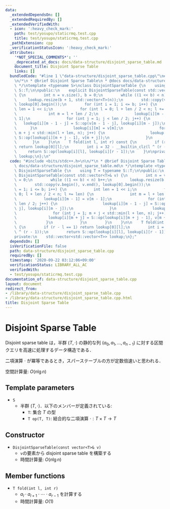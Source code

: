 ```yaml
---
data:
  _extendedDependsOn: []
  _extendedRequiredBy: []
  _extendedVerifiedWith:
  - icon: ':heavy_check_mark:'
    path: test/yosupo/staticrmq.test.cpp
    title: test/yosupo/staticrmq.test.cpp
  _pathExtension: cpp
  _verificationStatusIcon: ':heavy_check_mark:'
  attributes:
    '*NOT_SPECIAL_COMMENTS*': ''
    _deprecated_at_docs: docs/data-structure/disjoint_sparse_table.md
    document_title: Disjoint Sparse Table
    links: []
  bundledCode: "#line 1 \"data-structure/disjoint_sparse_table.cpp\"\n#include <bits/stdc++.h>\n\
    \n/*\n * @brief Disjoint Sparse Table\n * @docs docs/data-structure/disjoint_sparse_table.md\n\
    \ */\ntemplate <typename S>\nclass DisjointSparseTable {\n    using T = typename\
    \ S::T;\n\npublic:\n    explicit DisjointSparseTable(const std::vector<T>& v)\
    \ {\n        int n = v.size(), b = 0;\n        while ((1 << b) < n) b++;\n   \
    \     lookup.resize(b + 1, std::vector<T>(n));\n        std::copy(v.begin(), v.end(),\
    \ lookup[0].begin());\n        for (int i = 1; i <= b; i++) {\n            int\
    \ len = 1 << i;\n            for (int l = 0; l + len / 2 < n; l += len) {\n  \
    \              int m = l + len / 2;\n                lookup[i][m - 1] = v[m -\
    \ 1];\n                for (int j = 1; j < len / 2; j++) {\n                 \
    \   lookup[i][m - 1 - j] = S::op(v[m - 1 - j], lookup[i][m - j]);\n          \
    \      }\n                lookup[i][m] = v[m];\n                for (int j = 1;\
    \ m + j < std::min(l + len, n); j++) {\n                    lookup[i][m + j] =\
    \ S::op(lookup[i][m + j - 1], v[m + j]);\n                }\n            }\n \
    \       }\n    }\n\n    T fold(int l, int r) const {\n        if (r - l == 1)\
    \ return lookup[0][l];\n        int i = 32 - __builtin_clz(l ^ (r - 1));\n   \
    \     return S::op(lookup[i][l], lookup[i][r - 1]);\n    }\n\nprivate:\n    std::vector<std::vector<T>>\
    \ lookup;\n};\n"
  code: "#include <bits/stdc++.h>\n\n/*\n * @brief Disjoint Sparse Table\n * @docs\
    \ docs/data-structure/disjoint_sparse_table.md\n */\ntemplate <typename S>\nclass\
    \ DisjointSparseTable {\n    using T = typename S::T;\n\npublic:\n    explicit\
    \ DisjointSparseTable(const std::vector<T>& v) {\n        int n = v.size(), b\
    \ = 0;\n        while ((1 << b) < n) b++;\n        lookup.resize(b + 1, std::vector<T>(n));\n\
    \        std::copy(v.begin(), v.end(), lookup[0].begin());\n        for (int i\
    \ = 1; i <= b; i++) {\n            int len = 1 << i;\n            for (int l =\
    \ 0; l + len / 2 < n; l += len) {\n                int m = l + len / 2;\n    \
    \            lookup[i][m - 1] = v[m - 1];\n                for (int j = 1; j <\
    \ len / 2; j++) {\n                    lookup[i][m - 1 - j] = S::op(v[m - 1 -\
    \ j], lookup[i][m - j]);\n                }\n                lookup[i][m] = v[m];\n\
    \                for (int j = 1; m + j < std::min(l + len, n); j++) {\n      \
    \              lookup[i][m + j] = S::op(lookup[i][m + j - 1], v[m + j]);\n   \
    \             }\n            }\n        }\n    }\n\n    T fold(int l, int r) const\
    \ {\n        if (r - l == 1) return lookup[0][l];\n        int i = 32 - __builtin_clz(l\
    \ ^ (r - 1));\n        return S::op(lookup[i][l], lookup[i][r - 1]);\n    }\n\n\
    private:\n    std::vector<std::vector<T>> lookup;\n};"
  dependsOn: []
  isVerificationFile: false
  path: data-structure/disjoint_sparse_table.cpp
  requiredBy: []
  timestamp: '2020-09-22 03:12:06+09:00'
  verificationStatus: LIBRARY_ALL_AC
  verifiedWith:
  - test/yosupo/staticrmq.test.cpp
documentation_of: data-structure/disjoint_sparse_table.cpp
layout: document
redirect_from:
- /library/data-structure/disjoint_sparse_table.cpp
- /library/data-structure/disjoint_sparse_table.cpp.html
title: Disjoint Sparse Table
---
```

# Disjoint Sparse Table

Disjoint sparse table は，半群 $(T, \cdot)$ の静的な列 $(a_0, a_1, \dots, a_{n-1})$ に対する区間クエリを高速に処理するデータ構造である．

二項演算 $\cdot$ が冪等であるとき，スパーステーブルの方が定数倍速いと思われる．

空間計算量: $O(n \lg n)$

## Template parameters

- `S`
    - 半群 $(T, \cdot)$．以下のメンバーが定義されている:
        - `T`: 集合 $T$ の型
        - `T op(T, T)`: 結合的な二項演算 $\cdot: T \times T \rightarrow T$

## Constructor

- `DisjointSparseTable(const vector<T>& v)`
    - `v`の要素から disjoint sparse table を構築する
    - 時間計算量: $O(n \lg n)$

## Member functions

- `T fold(int l, int r)`
    - $a_l \cdot a_{l+1} \cdot \cdots \cdot a_{r-1}$ を計算する
    - 時間計算量: $O(1)$